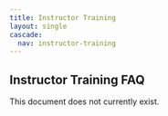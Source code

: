 ```yaml
---
title: Instructor Training
layout: single
cascade:
  nav: instructor-training
---
```


## Instructor Training FAQ

This document does not currently exist.
